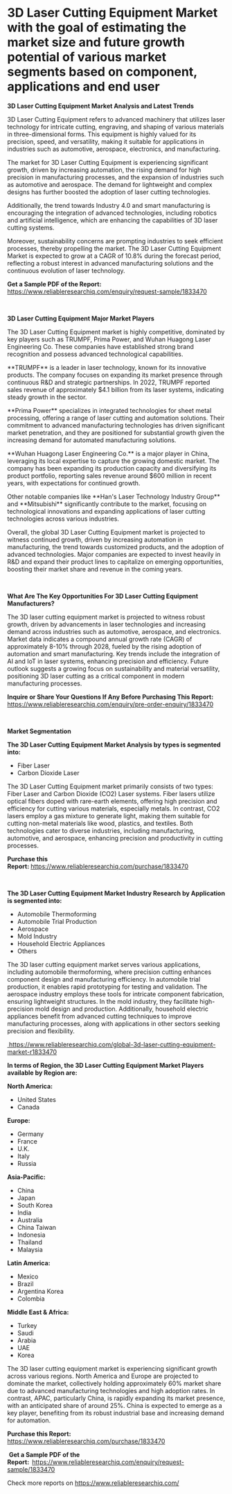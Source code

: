 <p><h1>3D Laser Cutting Equipment Market with the goal of estimating the market size and future growth potential of various market segments based on component, applications and end user</h1></p><p><strong>3D Laser Cutting Equipment Market Analysis and Latest Trends</strong></p>
<p><p>3D Laser Cutting Equipment refers to advanced machinery that utilizes laser technology for intricate cutting, engraving, and shaping of various materials in three-dimensional forms. This equipment is highly valued for its precision, speed, and versatility, making it suitable for applications in industries such as automotive, aerospace, electronics, and manufacturing.</p><p>The market for 3D Laser Cutting Equipment is experiencing significant growth, driven by increasing automation, the rising demand for high precision in manufacturing processes, and the expansion of industries such as automotive and aerospace. The demand for lightweight and complex designs has further boosted the adoption of laser cutting technologies. </p><p>Additionally, the trend towards Industry 4.0 and smart manufacturing is encouraging the integration of advanced technologies, including robotics and artificial intelligence, which are enhancing the capabilities of 3D laser cutting systems. </p><p>Moreover, sustainability concerns are prompting industries to seek efficient processes, thereby propelling the market. The 3D Laser Cutting Equipment Market is expected to grow at a CAGR of 10.8% during the forecast period, reflecting a robust interest in advanced manufacturing solutions and the continuous evolution of laser technology.</p></p>
<p><strong>Get a Sample PDF of the Report:&nbsp;</strong> <a href="https://www.reliableresearchiq.com/enquiry/request-sample/1833470?utm_campaign=1870&utm_medium=2&utm_source=Github&utm_content=ia&utm_term=01012025&utm_id=3d-laser-cutting-equipment">https://www.reliableresearchiq.com/enquiry/request-sample/1833470</a></p>
<p>&nbsp;</p>
<p><strong>3D Laser Cutting Equipment Major Market Players</strong></p>
<p><p>The 3D Laser Cutting Equipment market is highly competitive, dominated by key players such as TRUMPF, Prima Power, and Wuhan Huagong Laser Engineering Co. These companies have established strong brand recognition and possess advanced technological capabilities.</p><p>**TRUMPF** is a leader in laser technology, known for its innovative products. The company focuses on expanding its market presence through continuous R&D and strategic partnerships. In 2022, TRUMPF reported sales revenue of approximately $4.1 billion from its laser systems, indicating steady growth in the sector.</p><p>**Prima Power** specializes in integrated technologies for sheet metal processing, offering a range of laser cutting and automation solutions. Their commitment to advanced manufacturing technologies has driven significant market penetration, and they are positioned for substantial growth given the increasing demand for automated manufacturing solutions.</p><p>**Wuhan Huagong Laser Engineering Co.** is a major player in China, leveraging its local expertise to capture the growing domestic market. The company has been expanding its production capacity and diversifying its product portfolio, reporting sales revenue around $600 million in recent years, with expectations for continued growth.</p><p>Other notable companies like **Han's Laser Technology Industry Group** and **Mitsubishi** significantly contribute to the market, focusing on technological innovations and expanding applications of laser cutting technologies across various industries.</p><p>Overall, the global 3D Laser Cutting Equipment market is projected to witness continued growth, driven by increasing automation in manufacturing, the trend towards customized products, and the adoption of advanced technologies. Major companies are expected to invest heavily in R&D and expand their product lines to capitalize on emerging opportunities, boosting their market share and revenue in the coming years.</p></p>
<p>&nbsp;</p>
<p><strong>What Are The Key Opportunities For 3D Laser Cutting Equipment Manufacturers?</strong></p>
<p><p>The 3D laser cutting equipment market is projected to witness robust growth, driven by advancements in laser technologies and increasing demand across industries such as automotive, aerospace, and electronics. Market data indicates a compound annual growth rate (CAGR) of approximately 8-10% through 2028, fueled by the rising adoption of automation and smart manufacturing. Key trends include the integration of AI and IoT in laser systems, enhancing precision and efficiency. Future outlook suggests a growing focus on sustainability and material versatility, positioning 3D laser cutting as a critical component in modern manufacturing processes.</p></p>
<p><strong>Inquire or Share Your Questions If Any Before Purchasing This Report:</strong> <a href="https://www.reliableresearchiq.com/enquiry/pre-order-enquiry/1833470?utm_campaign=1870&utm_medium=2&utm_source=Github&utm_content=ia&utm_term=01012025&utm_id=3d-laser-cutting-equipment">https://www.reliableresearchiq.com/enquiry/pre-order-enquiry/1833470</a></p>
<p>&nbsp;</p>
<p><strong>Market Segmentation</strong></p>
<p><strong>The 3D Laser Cutting Equipment Market Analysis by types is segmented into:</strong></p>
<p><ul><li>Fiber Laser</li><li>Carbon Dioxide Laser</li></ul></p>
<p><p>The 3D Laser Cutting Equipment market primarily consists of two types: Fiber Laser and Carbon Dioxide (CO2) Laser systems. Fiber lasers utilize optical fibers doped with rare-earth elements, offering high precision and efficiency for cutting various materials, especially metals. In contrast, CO2 lasers employ a gas mixture to generate light, making them suitable for cutting non-metal materials like wood, plastics, and textiles. Both technologies cater to diverse industries, including manufacturing, automotive, and aerospace, enhancing precision and productivity in cutting processes.</p></p>
<p><strong>Purchase this Report:&nbsp;</strong><a href="https://www.reliableresearchiq.com/purchase/1833470?utm_campaign=1870&utm_medium=2&utm_source=Github&utm_content=ia&utm_term=01012025&utm_id=3d-laser-cutting-equipment">https://www.reliableresearchiq.com/purchase/1833470</a></p>
<p>&nbsp;</p>
<p><strong>The 3D Laser Cutting Equipment Market Industry Research by Application is segmented into:</strong></p>
<p><ul><li>Automobile Thermoforming</li><li>Automobile Trial Production</li><li>Aerospace</li><li>Mold Industry</li><li>Household Electric Appliances</li><li>Others</li></ul></p>
<p><p>The 3D laser cutting equipment market serves various applications, including automobile thermoforming, where precision cutting enhances component design and manufacturing efficiency. In automobile trial production, it enables rapid prototyping for testing and validation. The aerospace industry employs these tools for intricate component fabrication, ensuring lightweight structures. In the mold industry, they facilitate high-precision mold design and production. Additionally, household electric appliances benefit from advanced cutting techniques to improve manufacturing processes, along with applications in other sectors seeking precision and flexibility.</p></p>
<p><a href="https://www.reliableresearchiq.com/global-3d-laser-cutting-equipment-market-r1833470?utm_campaign=1870&utm_medium=2&utm_source=Github&utm_content=ia&utm_term=01012025&utm_id=3d-laser-cutting-equipment">&nbsp;https://www.reliableresearchiq.com/global-3d-laser-cutting-equipment-market-r1833470</a></p>
<p><strong>In terms of Region, the 3D Laser Cutting Equipment Market Players available by Region are:</strong></p>
<p>
    <p> <strong> North America: </strong>
        <ul>
            <li>United States</li>
            <li>Canada</li>
        </ul>
        </p> 
    <p> <strong> Europe: </strong>
        <ul>
            <li>Germany</li>
            <li>France</li>
            <li>U.K.</li>
            <li>Italy</li>
            <li>Russia</li>
        </ul>
        </p> 
    <p> <strong> Asia-Pacific: </strong>
        <ul>
            <li>China</li>
            <li>Japan</li>
            <li>South Korea</li>
            <li>India</li>
            <li>Australia</li>
            <li>China Taiwan</li>
            <li>Indonesia</li>
            <li>Thailand</li>
            <li>Malaysia</li>
        </ul>
        </p> 
    <p> <strong> Latin America: </strong>
        <ul>
            <li>Mexico</li>
            <li>Brazil</li>
            <li>Argentina Korea</li>
            <li>Colombia</li>
        </ul>
        </p> 
    <p> <strong> Middle East & Africa: </strong>
        <ul>
            <li>Turkey</li>
            <li>Saudi</li>
            <li>Arabia</li>
            <li>UAE</li>
            <li>Korea</li>
        </ul>
    </p>
    </p>
<p><p>The 3D laser cutting equipment market is experiencing significant growth across various regions. North America and Europe are projected to dominate the market, collectively holding approximately 60% market share due to advanced manufacturing technologies and high adoption rates. In contrast, APAC, particularly China, is rapidly expanding its market presence, with an anticipated share of around 25%. China is expected to emerge as a key player, benefiting from its robust industrial base and increasing demand for automation.</p></p>
<p><strong>Purchase this Report: </strong><a href="https://www.reliableresearchiq.com/purchase/1833470?utm_campaign=1870&utm_medium=2&utm_source=Github&utm_content=ia&utm_term=01012025&utm_id=3d-laser-cutting-equipment">https://www.reliableresearchiq.com/purchase/1833470</a></p>
<p>&nbsp;<strong>Get a Sample PDF of the Report:&nbsp;&nbsp;</strong><a href="https://www.reliableresearchiq.com/enquiry/request-sample/1833470?utm_campaign=1870&utm_medium=2&utm_source=Github&utm_content=ia&utm_term=01012025&utm_id=3d-laser-cutting-equipment">https://www.reliableresearchiq.com/enquiry/request-sample/1833470</a></p>
<p><strong></strong></p>
<p>Check more reports on <a href="https://www.reliableresearchiq.com/?utm_campaign=1870&utm_medium=2&utm_source=Github&utm_content=ia&utm_term=01012025&utm_id=3d-laser-cutting-equipment">https://www.reliableresearchiq.com/</a></p>